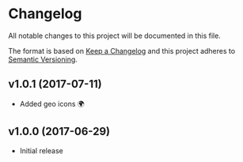# Changelog
All notable changes to this project will be documented in this file.

The format is based on [Keep a Changelog](http://keepachangelog.com/en/1.0.0/)
and this project adheres to [Semantic Versioning](http://semver.org/spec/v2.0.0.html).

## v1.0.1 (2017-07-11)
- Added geo icons 🌍

## v1.0.0 (2017-06-29)
- Initial release
